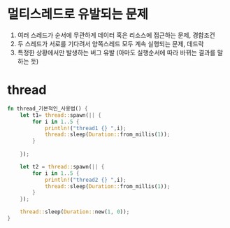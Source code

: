 # 멀티스레드로 유발되는 문제 
1. 여러 스레드가 순서에 무관하게 데이터 혹은 리소스에 접근하는 문제, 경합조건 
1. 두 스레드가 서로를 기다려서 양쪽스레드 모두 계속 실행되는 문제, 데드락 
1. 특정한 상황에서만 발생하는 버그 유발 (아마도 실행순서에 따라 바뀌는 결과를 말하는 듯)

# thread
```rust
fn thread_기본적인_사용법() {
    let t1= thread::spawn(|| {
        for i in 1..5 {
            println!("thread1 {} ",i);
            thread::sleep(Duration::from_millis(1));
        }
        
    });

    let t2 = thread::spawn(|| {
        for i in 1..5 {
            println!("thread2 {} ",i);
            thread::sleep(Duration::from_millis(1));
        }
    });

    thread::sleep(Duration::new(1, 0));
}
```
